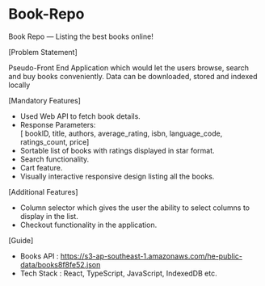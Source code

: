 # Book-Repo
Book Repo — Listing the best books online!

[Problem Statement]<br />

Pseudo-Front End Application which would let the users browse, search and buy
books conveniently. Data can be downloaded, stored and indexed locally

[Mandatory Features]<br />

- Used Web API to fetch book details.<br />
- Response Parameters: <br />
[ bookID, title, authors, average_rating, isbn, language_code, ratings_count, price]<br />
- Sortable list of books with ratings displayed in star format.<br />
- Search functionality.<br />
- Cart feature.<br />
- Visually interactive responsive design listing all the books.<br />

[Additional Features]<br />

- Column selector which gives the user the ability to select columns to display in the list.<br />
- Checkout functionality in the application.<br />

[Guide]<br />

- Books API : https://s3-ap-southeast-1.amazonaws.com/he-public-data/books8f8fe52.json<br />
- Tech Stack : React, TypeScript, JavaScript, IndexedDB etc.<br />
